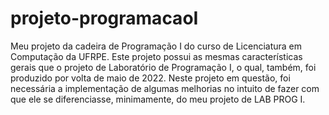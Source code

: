 # projeto-programacaoI
Meu projeto da cadeira de Programação I do curso de Licenciatura em Computação da UFRPE. Este projeto possui as mesmas características gerais que o projeto de Laboratório de Programação I, o qual, também, foi produzido por volta de maio de 2022. Neste projeto em questão, foi necessária a implementação de algumas melhorias no intuito de fazer com que ele se diferenciasse, minimamente, do meu projeto de LAB PROG I.
